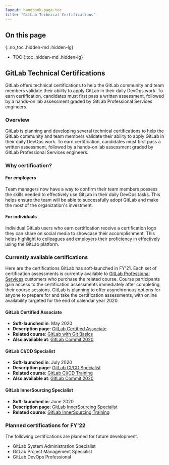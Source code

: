 ```yaml
---
layout: handbook-page-toc
title: "GitLab Technical Certifications"
---
```


## On this page
{:.no_toc .hidden-md .hidden-lg}

- TOC
{:toc .hidden-md .hidden-lg}

## GitLab Technical Certifications

GitLab offers technical certifications to help the GitLab community and team members validate their ability to apply GitLab in their daily DevOps work. To earn certification, candidates must first pass a written assessment, followed by a hands-on lab assessment graded by GitLab Professional Services engineers. 

### Overview

GitLab is planning and developing several technical certifications to help the GitLab community and team members validate their ability to apply GitLab in their daily DevOps work. To earn certification, candidates must first pass a written assessment, followed by a hands-on lab assessment graded by GitLab Professional Services engineers. 

### Why certification?

#### For employers
Team managers now have a way to confirm their team members possess the skills needed to effectively use GitLab in their daily DevOps tasks. This helps ensure the team will be able to successfully adopt GitLab and make the most of the organization's investment.

#### For individuals

Individual GitLab users who earn certification receive a certification logo they can share on social media to showcase their accomplishment. This helps highlight to colleagues and employers their proficiency in effectively using the GitLab platform.

### Currently available certifications

Here are the certifications GitLab has soft-launched in FY'21. Each set of certification assessments is currently available to [GitLab Professional Services](https://about.gitlab.com/handbook/customer-success/professional-services-engineering/) customers who purchase the related course. Course participants gain access to the certification assessments immediately after completing their course sessions. GitLab is planning to offer asynchronous options for anyone to prepare for and take the certification assessments, with online availability targeted for the end of calendar year 2020.

#### GitLab Certified Associate

- **Soft-launched in**: May 2020
- **Description page**: [GitLab Certified Associate](https://about.gitlab.com/services/education/gitlab-certified-associate/)
- **Related course**: [GitLab with Git Basics](https://about.gitlab.com/services/education/gitlab-basics/)
- **Also available at**: [GitLab Commit 2020](https://about.gitlab.com/events/commit/)

#### GitLab CI/CD Specialist

- **Soft-launched in**: July 2020
- **Description page**: [GitLab CI/CD Specialist](https://about.gitlab.com/services/education/gitlab-cicd-specialist/)
- **Related course**: [GitLab CI/CD Training](https://about.gitlab.com/services/education/gitlab-ci/)
- **Also available at**: [GitLab Commit 2020](https://about.gitlab.com/events/commit/)

#### GitLab InnerSourcing Specialist

- **Soft-launched in**: June 2020
- **Description page**: [GitLab InnerSourcing Specialist](https://about.gitlab.com/services/education/gitlab-innersourcing-specialist/)
- **Related course**: [GitLab InnerSourcing Training](https://about.gitlab.com/services/education/innersourcing-course/)


### Planned certifications for FY'22

The following certifications are planned for future development. 

* GitLab System Administration Specialist
* GitLab Project Management Specialist
* GitLab DevOps Professional

